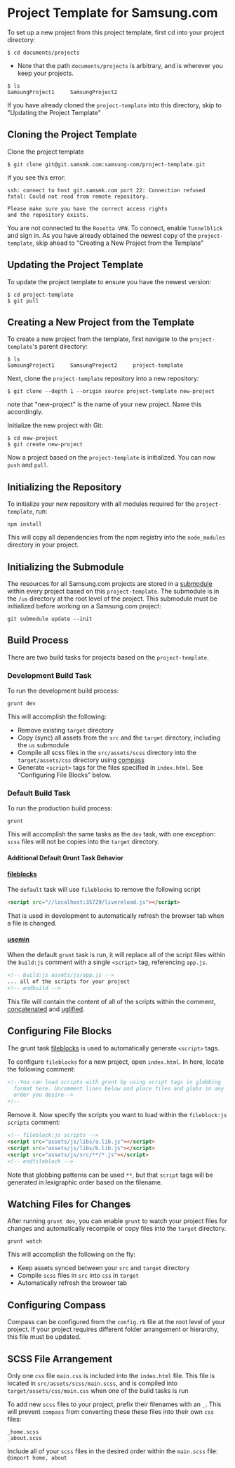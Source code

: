 # Project Template for Samsung.com

To set up a new project from this project template, first cd into your project directory:

```shell
$ cd documents/projects
```
* Note that the path `documents/projects` is arbitrary, and is wherever you keep your projects.

```shell
$ ls
SamsungProject1		SamsungProject2
```

If you have already cloned the `project-template` into this directory, skip to "Updating the Project Template"

## Cloning the Project Template

Clone the project template
```shell
$ git clone git@git.samsmk.com:samsung-com/project-template.git
```

If you see this error:

```shell
ssh: connect to host git.samsmk.com port 22: Connection refused
fatal: Could not read from remote repository.

Please make sure you have the correct access rights
and the repository exists.
```

You are not connected to the `Rosetta VPN`. To connect, enable `Tunnelblick` and sign in. As you have already obtained the newest copy of the `project-template`, skip ahead to "Creating a New Project from the Template"

## Updating the Project Template
To update the project template to ensure you have the newest version:

```shell
$ cd project-template
$ git pull
```

## Creating a New Project from the Template
To create a new project from the template, first navigate to the `project-template`'s parent directory:

```shell
$ ls
SamsungProject1		SamsungProject2		project-template
```

Next, clone the `project-template` repository into a new repository:

```shell
$ git clone --depth 1 --origin source project-template new-project
```

note that "new-project" is the name of your new project. Name this accordingly.

Initialize the new project with Git:

```shell
$ cd new-project
$ git create new-project
```

Now a project based on the `project-template` is initialized. You can now `push` and `pull`.


## Initializing the Repository
To initialize your new repository with all modules required for the `project-template`, run:

```shell
npm install
```

This will copy all dependencies from the npm registry into the `node_modules` directory in your project.


## Initializing the Submodule

The resources for all Samsung.com projects are stored in a [submodule](http://git-scm.com/book/en/Git-Tools-Submodules) within every project based on this `project-template`. The submodule is in the `/us` directory at the root level of the project. This submodule must be initialized before working on a Samsung.com project:

```shell
git submodule update --init
```

## Build Process

There are two build tasks for projects based on the `project-template`.

### Development Build Task
To run the development build process:

```shell
grunt dev
```

This will accomplish the following:
* Remove existing `target` directory
* Copy (sync) all assets from the `src` and the `target` directory, including the `us` submodule
* Compile all scss files in the `src/assets/scss` directory into the `target/assets/css` directory using [compass](http://compass-style.org)
* Generate `<script>` tags for the files specified in `index.html`. See "Configuring File Blocks" below.

### Default Build Task
To run the production build process:

```shell
grunt
```

This will accomplish the same tasks as the `dev` task, with one exception: `scss` files will not be copies into the `target` directory.

#### Additional Default Grunt Task Behavior

#### [fileblocks](https://www.npmjs.org/package/grunt-file-blocks)
The `default` task will use `fileblocks` to remove the following script
```html
<script src="//localhost:35729/livereload.js"></script>
```
That is used in development to automatically refresh the browser tab when a file is changed.

#### [usemin](https://github.com/yeoman/grunt-usemin)

When the default `grunt` task is run, it will replace all of the script files within the `build:js` comment with a single `<script>` tag, referencing `app.js`.
```html
<!-- build:js assets/js/app.js -->
... all of the scripts for your project
<!-- endbuild -->
```

This file will contain the content of all of the scripts within the comment, [concatenated](https://github.com/gruntjs/grunt-contrib-concat) and [uglified](https://github.com/gruntjs/grunt-contrib-uglify).

## Configuring File Blocks

The grunt task [fileblocks](https://www.npmjs.org/package/grunt-file-blocks) is used to automatically generate `<script>` tags.

To configure `fileblocks` for a new project, open `index.html`. In here, locate the following comment:

```html
<!--You can load scripts with grunt by using script tags in globbing
  format here. Uncomment lines below and place files and globs in any
  order you desire-->
<!--
```

Remove it. Now specify the scripts you want to load within the `fileblock:js scripts` comment:

```html
<!-- fileblock:js scripts -->
<script src="assets/js/libs/a.lib.js"></script>
<script src="assets/js/libs/b.lib.js"></script>
<script src="assets/js/src/**/*.js"></script>
<!-- endfileblock -->
```

Note that globbing patterns can be used `**`, but that `script` tags will be generated in lexigraphic order based on the filename.

## Watching Files for Changes
After running `grunt dev`, you can enable `grunt` to watch your project files for changes and automatically recompile or copy files into the `target` directory.
```
grunt watch
```
This will accomplish the following on the fly:
* Keep assets synced between your `src` and `target` directory
* Compile `scss` files in `src` into `css` in `target`
* Automatically refresh the browser tab

## Configuring Compass

Compass can be configured from the `config.rb` file at the root level of your project. If your project requires different folder arrangement or hierarchy, this file must be updated.

## SCSS File Arrangement

Only one `css` file `main.css` is included into the `index.html` file. This file is located in `src/assets/scss/main.scss`, and is compiled into `target/assets/css/main.css` when one of the build tasks is run

To add new `scss` files to your project, prefix their filenames with an `_`. This will prevent `compass` from converting these these files into their own `css` files:

```
_home.scss
_about.scss
```


Include all of your `scss` files in the desired order within the `main.scss` file:
```@import home, about```


